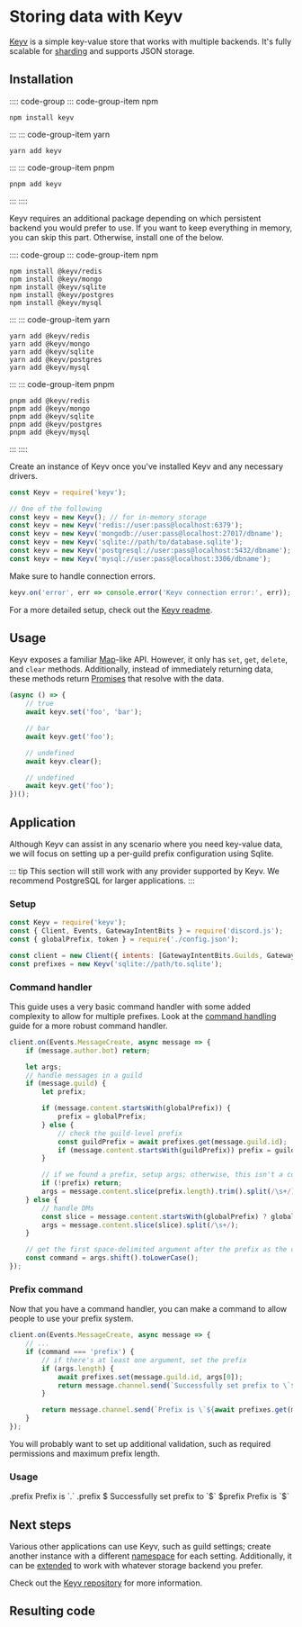 # Storing data with Keyv

[Keyv](https://www.npmjs.com/package/keyv) is a simple key-value store that works with multiple backends. It's fully scalable for [sharding](/sharding/) and supports JSON storage.

## Installation

:::: code-group
::: code-group-item npm
```sh:no-line-numbers
npm install keyv
```
:::
::: code-group-item yarn
```sh:no-line-numbers
yarn add keyv
```
:::
::: code-group-item pnpm
```sh:no-line-numbers
pnpm add keyv
```
:::
::::

Keyv requires an additional package depending on which persistent backend you would prefer to use. If you want to keep everything in memory, you can skip this part. Otherwise, install one of the below.

:::: code-group
::: code-group-item npm
```sh:no-line-numbers
npm install @keyv/redis
npm install @keyv/mongo
npm install @keyv/sqlite
npm install @keyv/postgres
npm install @keyv/mysql
```
:::
::: code-group-item yarn
```sh:no-line-numbers
yarn add @keyv/redis
yarn add @keyv/mongo
yarn add @keyv/sqlite
yarn add @keyv/postgres
yarn add @keyv/mysql
```
:::
::: code-group-item pnpm
```sh:no-line-numbers
pnpm add @keyv/redis
pnpm add @keyv/mongo
pnpm add @keyv/sqlite
pnpm add @keyv/postgres
pnpm add @keyv/mysql
```
:::
::::

Create an instance of Keyv once you've installed Keyv and any necessary drivers.

<!-- eslint-skip -->
```js
const Keyv = require('keyv');

// One of the following
const keyv = new Keyv(); // for in-memory storage
const keyv = new Keyv('redis://user:pass@localhost:6379');
const keyv = new Keyv('mongodb://user:pass@localhost:27017/dbname');
const keyv = new Keyv('sqlite://path/to/database.sqlite');
const keyv = new Keyv('postgresql://user:pass@localhost:5432/dbname');
const keyv = new Keyv('mysql://user:pass@localhost:3306/dbname');
```

Make sure to handle connection errors.

```js
keyv.on('error', err => console.error('Keyv connection error:', err));
```

For a more detailed setup, check out the [Keyv readme](https://github.com/jaredwray/keyv/tree/main/packages/keyv).

## Usage

Keyv exposes a familiar [Map](https://developer.mozilla.org/en-US/docs/Web/JavaScript/Reference/Global_Objects/Map)-like API. However, it only has `set`, `get`, `delete`, and `clear` methods. Additionally, instead of immediately returning data, these methods return [Promises](/additional-info/async-await.md) that resolve with the data.

```js
(async () => {
	// true
	await keyv.set('foo', 'bar');

	// bar
	await keyv.get('foo');

	// undefined
	await keyv.clear();

	// undefined
	await keyv.get('foo');
})();
```

## Application

Although Keyv can assist in any scenario where you need key-value data, we will focus on setting up a per-guild prefix configuration using Sqlite.

::: tip
This section will still work with any provider supported by Keyv. We recommend PostgreSQL for larger applications.
:::

### Setup

```js
const Keyv = require('keyv');
const { Client, Events, GatewayIntentBits } = require('discord.js');
const { globalPrefix, token } = require('./config.json');

const client = new Client({ intents: [GatewayIntentBits.Guilds, GatewayIntentBits.GuildMessages, GatewayIntentBits.MessageContent] });
const prefixes = new Keyv('sqlite://path/to.sqlite');
```

### Command handler

This guide uses a very basic command handler with some added complexity to allow for multiple prefixes. Look at the [command handling](/creating-your-bot/command-handling.md) guide for a more robust command handler.

```js
client.on(Events.MessageCreate, async message => {
	if (message.author.bot) return;

	let args;
	// handle messages in a guild
	if (message.guild) {
		let prefix;

		if (message.content.startsWith(globalPrefix)) {
			prefix = globalPrefix;
		} else {
			// check the guild-level prefix
			const guildPrefix = await prefixes.get(message.guild.id);
			if (message.content.startsWith(guildPrefix)) prefix = guildPrefix;
		}

		// if we found a prefix, setup args; otherwise, this isn't a command
		if (!prefix) return;
		args = message.content.slice(prefix.length).trim().split(/\s+/);
	} else {
		// handle DMs
		const slice = message.content.startsWith(globalPrefix) ? globalPrefix.length : 0;
		args = message.content.slice(slice).split(/\s+/);
	}

	// get the first space-delimited argument after the prefix as the command
	const command = args.shift().toLowerCase();
});
```

### Prefix command

Now that you have a command handler, you can make a command to allow people to use your prefix system.

```js {3-11}
client.on(Events.MessageCreate, async message => {
	// ...
	if (command === 'prefix') {
		// if there's at least one argument, set the prefix
		if (args.length) {
			await prefixes.set(message.guild.id, args[0]);
			return message.channel.send(`Successfully set prefix to \`${args[0]}\``);
		}

		return message.channel.send(`Prefix is \`${await prefixes.get(message.guild.id) || globalPrefix}\``);
	}
});
```

You will probably want to set up additional validation, such as required permissions and maximum prefix length.

### Usage

<DiscordMessages>
	<DiscordMessage profile="user">
		.prefix
	</DiscordMessage>
	<DiscordMessage profile="bot">
		Prefix is <DiscordMarkdown>`.`</DiscordMarkdown>
	</DiscordMessage>
	<DiscordMessage profile="user">
		.prefix $
	</DiscordMessage>
	<DiscordMessage profile="bot">
		Successfully set prefix to <DiscordMarkdown>`$`</DiscordMarkdown>
	</DiscordMessage>
	<DiscordMessage profile="user">
		$prefix
	</DiscordMessage>
	<DiscordMessage profile="bot">
		Prefix is <DiscordMarkdown>`$`</DiscordMarkdown>
	</DiscordMessage>
</DiscordMessages>

## Next steps

Various other applications can use Keyv, such as guild settings; create another instance with a different [namespace](https://github.com/jaredwray/keyv/tree/main/packages/keyv#namespaces) for each setting. Additionally, it can be [extended](https://github.com/jaredwray/keyv/tree/main/packages/keyv#third-party-storage-adapters) to work with whatever storage backend you prefer.

Check out the [Keyv repository](https://github.com/jaredwray/keyv/tree/main/packages/keyv) for more information.

## Resulting code

<ResultingCode />
